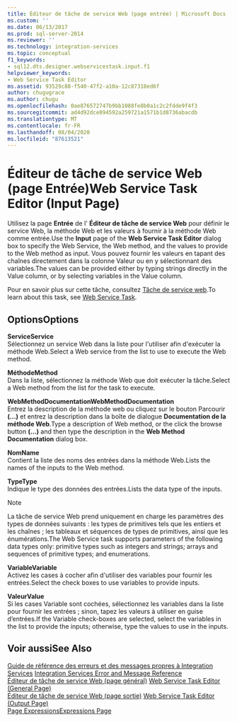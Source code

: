 ```yaml
---
title: Éditeur de tâche de service Web (page entrée) | Microsoft Docs
ms.custom: ''
ms.date: 06/13/2017
ms.prod: sql-server-2014
ms.reviewer: ''
ms.technology: integration-services
ms.topic: conceptual
f1_keywords:
- sql12.dts.designer.webservicestask.input.f1
helpviewer_keywords:
- Web Service Task Editor
ms.assetid: 93529c88-f540-47f2-a10a-12c87318ed6f
author: chugugrace
ms.author: chugu
ms.openlocfilehash: 0ae876572747b9bb1088fe8b0a1c2c2fdde9f4f3
ms.sourcegitcommit: ad4d92dce894592a259721a1571b1d8736abacdb
ms.translationtype: MT
ms.contentlocale: fr-FR
ms.lasthandoff: 08/04/2020
ms.locfileid: "87613521"
---
```

# <a name="web-service-task-editor-input-page"></a><span data-ttu-id="39d60-102">Éditeur de tâche de service Web (page Entrée)</span><span class="sxs-lookup"><span data-stu-id="39d60-102">Web Service Task Editor (Input Page)</span></span>
  <span data-ttu-id="39d60-103">Utilisez la page **Entrée** de l' **Éditeur de tâche de service Web** pour définir le service Web, la méthode Web et les valeurs à fournir à la méthode Web comme entrée.</span><span class="sxs-lookup"><span data-stu-id="39d60-103">Use the **Input** page of the **Web Service Task Editor** dialog box to specify the Web Service, the Web method, and the values to provide to the Web method as input.</span></span> <span data-ttu-id="39d60-104">Vous pouvez fournir les valeurs en tapant des chaînes directement dans la colonne Valeur ou en y sélectionnant des variables.</span><span class="sxs-lookup"><span data-stu-id="39d60-104">The values can be provided either by typing strings directly in the Value column, or by selecting variables in the Value column.</span></span>  
  
 <span data-ttu-id="39d60-105">Pour en savoir plus sur cette tâche, consultez [Tâche de service web](control-flow/web-service-task.md).</span><span class="sxs-lookup"><span data-stu-id="39d60-105">To learn about this task, see [Web Service Task](control-flow/web-service-task.md).</span></span>  
  
## <a name="options"></a><span data-ttu-id="39d60-106">Options</span><span class="sxs-lookup"><span data-stu-id="39d60-106">Options</span></span>  
 <span data-ttu-id="39d60-107">**Service**</span><span class="sxs-lookup"><span data-stu-id="39d60-107">**Service**</span></span>  
 <span data-ttu-id="39d60-108">Sélectionnez un service Web dans la liste pour l'utiliser afin d'exécuter la méthode Web.</span><span class="sxs-lookup"><span data-stu-id="39d60-108">Select a Web service from the list to use to execute the Web method.</span></span>  
  
 <span data-ttu-id="39d60-109">**Méthode**</span><span class="sxs-lookup"><span data-stu-id="39d60-109">**Method**</span></span>  
 <span data-ttu-id="39d60-110">Dans la liste, sélectionnez la méthode Web que doit exécuter la tâche.</span><span class="sxs-lookup"><span data-stu-id="39d60-110">Select a Web method from the list for the task to execute.</span></span>  
  
 <span data-ttu-id="39d60-111">**WebMethodDocumentation**</span><span class="sxs-lookup"><span data-stu-id="39d60-111">**WebMethodDocumentation**</span></span>  
 <span data-ttu-id="39d60-112">Entrez la description de la méthode web ou cliquez sur le bouton Parcourir **(...)** et entrez la description dans la boîte de dialogue **Documentation de la méthode Web**.</span><span class="sxs-lookup"><span data-stu-id="39d60-112">Type a description of Web method, or the click the browse button **(...)** and then type the description in the **Web Method Documentation** dialog box.</span></span>  
  
 <span data-ttu-id="39d60-113">**Nom**</span><span class="sxs-lookup"><span data-stu-id="39d60-113">**Name**</span></span>  
 <span data-ttu-id="39d60-114">Contient la liste des noms des entrées dans la méthode Web.</span><span class="sxs-lookup"><span data-stu-id="39d60-114">Lists the names of the inputs to the Web method.</span></span>  
  
 <span data-ttu-id="39d60-115">**Type**</span><span class="sxs-lookup"><span data-stu-id="39d60-115">**Type**</span></span>  
 <span data-ttu-id="39d60-116">Indique le type des données des entrées.</span><span class="sxs-lookup"><span data-stu-id="39d60-116">Lists the data type of the inputs.</span></span>  
  
> [!NOTE]  
>  <span data-ttu-id="39d60-117">La tâche de service Web prend uniquement en charge les paramètres des types de données suivants : les types de primitives tels que les entiers et les chaînes ; les tableaux et séquences de types de primitives, ainsi que les énumérations.</span><span class="sxs-lookup"><span data-stu-id="39d60-117">The Web Service task supports parameters of the following data types only: primitive types such as integers and strings; arrays and sequences of primitive types; and enumerations.</span></span>  
  
 <span data-ttu-id="39d60-118">**Variable**</span><span class="sxs-lookup"><span data-stu-id="39d60-118">**Variable**</span></span>  
 <span data-ttu-id="39d60-119">Activez les cases à cocher afin d'utiliser des variables pour fournir les entrées.</span><span class="sxs-lookup"><span data-stu-id="39d60-119">Select the check boxes to use variables to provide inputs.</span></span>  
  
 <span data-ttu-id="39d60-120">**Valeur**</span><span class="sxs-lookup"><span data-stu-id="39d60-120">**Value**</span></span>  
 <span data-ttu-id="39d60-121">Si les cases Variable sont cochées, sélectionnez les variables dans la liste pour fournir les entrées ; sinon, tapez les valeurs à utiliser en guise d’entrées.</span><span class="sxs-lookup"><span data-stu-id="39d60-121">If the Variable check-boxes are selected, select the variables in the list to provide the inputs; otherwise, type the values to use in the inputs.</span></span>  
  
## <a name="see-also"></a><span data-ttu-id="39d60-122">Voir aussi</span><span class="sxs-lookup"><span data-stu-id="39d60-122">See Also</span></span>  
 <span data-ttu-id="39d60-123">[Guide de référence des erreurs et des messages propres à Integration Services](../../2014/integration-services/integration-services-error-and-message-reference.md) </span><span class="sxs-lookup"><span data-stu-id="39d60-123">[Integration Services Error and Message Reference](../../2014/integration-services/integration-services-error-and-message-reference.md) </span></span>  
 <span data-ttu-id="39d60-124">[Éditeur de tâche de service Web &#40;page général&#41;](general-page-of-integration-services-designers-options.md) </span><span class="sxs-lookup"><span data-stu-id="39d60-124">[Web Service Task Editor &#40;General Page&#41;](general-page-of-integration-services-designers-options.md) </span></span>  
 <span data-ttu-id="39d60-125">[Éditeur de tâche de service Web &#40;page sortie&#41;](../../2014/integration-services/web-service-task-editor-output-page.md) </span><span class="sxs-lookup"><span data-stu-id="39d60-125">[Web Service Task Editor &#40;Output Page&#41;](../../2014/integration-services/web-service-task-editor-output-page.md) </span></span>  
 [<span data-ttu-id="39d60-126">Page Expressions</span><span class="sxs-lookup"><span data-stu-id="39d60-126">Expressions Page</span></span>](expressions/expressions-page.md)  
  
  
